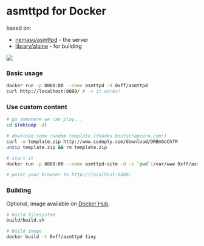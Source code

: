 # asmttpd for Docker
based on:

- [nemasu/asmttpd](https://github.com/nemasu/asmttpd "nemasu/asmttpd") - the server
- [library/alpine](https://registry.hub.docker.com/_/alpine/ "library/alpine") - for building

[![](https://badge.imagelayers.io/0xff/asmttpd:latest.svg)](https://imagelayers.io/?images=0xff/asmttpd:latest 'imagelayers.io')

### Basic usage
```sh
docker run -p 8080:80 --name asmttpd -d 0xff/asmttpd
curl http://localhost:8080/ # -> it works!
```

### Use custom content
```sh
# go somwhere we can play...
cd $(mktemp -d)

# download some random template (thanks bootstrapzero.com!)
curl -o template.zip http://www.codeply.com/download/DRBmOoChfM
unzip template.zip && rm template.zip

# start it
docker run -p 8888:80 --name asmttpd-site -d -v `pwd`:/var/www 0xff/asmttpd

# point your browser to http://localhost:8888/
```

### Building
Optional, image available on [Docker Hub](https://registry.hub.docker.com/u/0xff/asmttpd/ "Docker Hub").

```sh
# build filesystem
build/build.sh

# build image
docker build -t 0xff/asmttpd tiny
```